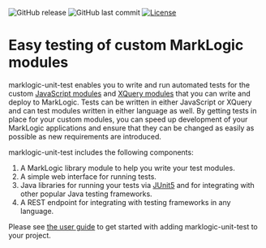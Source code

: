 ![GitHub release](https://img.shields.io/github/release/marklogic-community/marklogic-unit-test.svg)
![GitHub last commit](https://img.shields.io/github/last-commit/marklogic-community/marklogic-unit-test.svg)
[![License](https://img.shields.io/badge/License-Apache%202.0-blue.svg)](https://opensource.org/licenses/Apache-2.0)

# Easy testing of custom MarkLogic modules

marklogic-unit-test enables you to write and run automated tests for the custom
[JavaScript modules](https://docs.marklogic.com/guide/getting-started/javascript) and
[XQuery modules](https://docs.marklogic.com/guide/getting-started/xquery) that you
can write and deploy to MarkLogic. Tests can be written in either JavaScript or XQuery and can test modules written
in either language as well. By getting tests in place for your custom modules, you can speed up development of your
MarkLogic applications and ensure that they can be changed as easily as possible as new requirements are introduced.

marklogic-unit-test includes the following components:

1. A MarkLogic library module to help you write your test modules.
2. A simple web interface for running tests.
3. Java libraries for running your tests via [JUnit5](https://junit.org/junit5/) and for integrating with other
   popular Java testing frameworks.
4. A REST endpoint for integrating with testing frameworks in any language.

Please see [the user guide](https://marklogic-community.github.io/marklogic-unit-test/) to get started with adding
marklogic-unit-test to your project.

